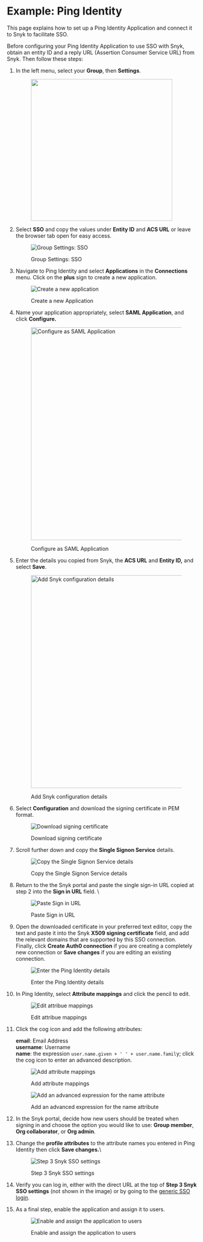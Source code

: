 # Example: Ping Identity

This page explains how to set up a Ping Identity Application and connect it to Snyk to facilitate SSO.

Before configuring your Ping Identity Application to use SSO with Snyk, obtain an entity ID and a reply URL (Assertion Consumer Service URL) from Snyk. Then follow these steps:

1.  In the left menu, select your **Group**, then **Settings**.

    <figure><img src="../../../.gitbook/assets/Screenshot 2023-09-05 at 10.54.23 AM.png" alt="" width="375"><figcaption></figcaption></figure>
2.  Select **SSO** and copy the values under **Entity ID** and **ACS URL** or leave the browser tab open for easy access.

    <figure><img src="../../../.gitbook/assets/2 (1) (1) (1) (1).png" alt="Group Settings: SSO"><figcaption><p>Group Settings: SSO</p></figcaption></figure>
3.  Navigate to Ping Identity and select **Applications** in the **Connections** menu. Click on the **plus** sign to create a new application.&#x20;

    <figure><img src="../../../.gitbook/assets/1 (2).png" alt="Create a new application"><figcaption><p>Create a new Application</p></figcaption></figure>
4.  Name your application appropriately, select **SAML Application**, and click **Configure.**

    <figure><img src="../../../.gitbook/assets/2.png" alt="Configure as SAML Application" width="563"><figcaption><p>Configure as SAML Application</p></figcaption></figure>
5.  Enter the details you copied from Snyk, the **ACS URL** and **Entity ID,** and select **Save**.

    <figure><img src="../../../.gitbook/assets/3.png" alt="Add Snyk configuration details" width="563"><figcaption><p>Add Snyk configuration details</p></figcaption></figure>
6.  Select **Configuration** and download the signing certificate in PEM format.

    <figure><img src="../../../.gitbook/assets/4 (1).png" alt="Download signing certificate"><figcaption><p>Download signing certificate</p></figcaption></figure>
7.  Scroll further down and copy the **Single Signon Service** details.

    <figure><img src="../../../.gitbook/assets/5 (2).png" alt="Copy the Single Signon Service details"><figcaption><p>Copy the Single Signon Service details</p></figcaption></figure>
8.  Return to the the Snyk portal and paste the single sign-in URL copied at step 2 into the **Sign in URL** field. \


    <figure><img src="../../../.gitbook/assets/single-sign-on-URL-field.png" alt="Paste Sign in URL"><figcaption><p>Paste Sign in URL</p></figcaption></figure>
9.  Open the downloaded certificate in your preferred text editor, copy the text and paste it into the Snyk **X509 signing certificate** field, and add the relevant domains that are supported by this SSO connection.\
    Finally, click **Create Auth0 connection** if you are creating a completely new connection or **Save changes** if you are editing an existing connection.&#x20;

    <figure><img src="../../../.gitbook/assets/Screenshot 2023-09-05 at 11.01.53 AM.png" alt="Enter the Ping Identity details"><figcaption><p>Enter the Ping Identity details</p></figcaption></figure>
10. In Ping Identity, select **Attribute mappings** and click the pencil to edit.

    <figure><img src="../../../.gitbook/assets/6 (3).png" alt="Edit attribue mappings"><figcaption><p>Edit attribue mappings</p></figcaption></figure>
11. Click the cog icon and add the following attributes:

    **email**: Email Address\
    **username**: Username\
    **name**: the expression `user.name.given + ' ' + user.name.famil`y; click the cog icon to enter an advanced description.&#x20;

    <figure><img src="../../../.gitbook/assets/7 (2).png" alt="Add attribute mappings"><figcaption><p>Add attribute mappings</p></figcaption></figure>

    <figure><img src="../../../.gitbook/assets/8 (2).png" alt="Add an advanced expression for the name attribute"><figcaption><p>Add an advanced expression for the name attribute</p></figcaption></figure>
12. In the Snyk portal, decide how new users should be treated when signing in and choose the option you would like to use: **Group member**, **Org collaborator**, or **Org admin**.
13. Change the **profile attributes** to the attribute names you entered in Ping Identity then click **Save changes.**\


    <figure><img src="../../../.gitbook/assets/Screenshot 2023-09-05 at 11.07.37 AM.png" alt="Step 3 Snyk SSO settings"><figcaption><p>Step 3 Snyk SSO settings</p></figcaption></figure>
14. Verify you can log in, either with the direct URL at the top of **Step 3 Snyk SSO settings** (not shown in the image) or by going to the [generic SSO login](https://app.snyk.io/login/sso).
15. As a final step, enable the application and assign it to users.

    <figure><img src="../../../.gitbook/assets/10 (1).png" alt="Enable and assign the application to users"><figcaption><p>Enable and assign the application to users</p></figcaption></figure>

